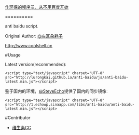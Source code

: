 [作环保的程序员，从不用百度开始](http://coolshell.cn/articles/9308.html)

==========

anti baidu script.

Original Author: [@左耳朵耗子](http://weibo.com/haoel)

http://www.coolshell.cn

#Usage

Latest version(recommended):

```
<script type="text/javascript" charset="UTF-8" src="http://lurongkai.github.io/anti-baidu/js/anti-baidu-latest.min.js"></script>
```

鉴于国内的环境，[@SteveEcho](https://github.com/SteveEcho)提供了国内的同步镜像:

```
<script type="text/javascript" charset="UTF-8" src="http://1.echowp.sinaapp.com/libs/anti-baidu/anti-baidu-latest.min.js"></script>
```
#Contributor

* [维生素CC](http://weibo.com/fanweixiao)
